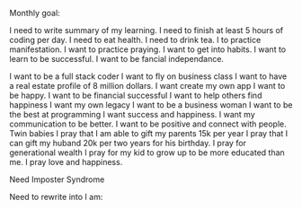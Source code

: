 Monthly goal: 

I need to write summary of my learning.
I need to finish at least 5 hours of coding per day. 
I need to eat health. 
I need to drink tea. 
I  to practice manifestation.
I want to practice praying. 
I want to get into habits. 
I want to learn to be successful. 
I want to be fancial independance. 

I want to be a full stack coder
I want to fly on business class
I want to have a real estate profile of 8 million dollars. 
I want create my own app
I want to be happy. 
I want to be financial successful
I want to help others find happiness 
I want my own legacy
I want to be a business woman
I want to be the best at programming 
I want success and happiness. 
I want my communication to be better. 
I want to be positive and connect with people. 
Twin babies
I pray that I am able to gift my parents 15k per year
I pray that I can gift my huband 20k per two years for his birthday. 
I pray for generational wealth
I pray for my kid to grow up to be more educated than me. 
I pray love and happiness. 

Need Imposter Syndrome

Need to rewrite into I am: 





